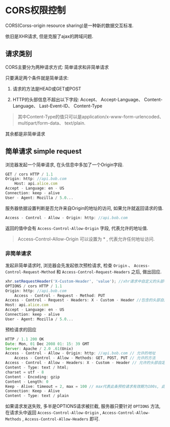 # CORS权限控制

CORS(Corss-origin resource sharing)是一种新的数据交互标准. 

依旧是XHR请求, 但是克服了ajax的跨域问题. 

## 请求类别

CORS主要分为两种请求方式: 简单请求和非简单请求

只要满足两个条件就是简单请求: 

1. 请求的方法是HEAD或GET或POST

2. HTTP的头部信息不超出以下字段: Accept、 Accept-Language、 Content-Language、 Last-Event-ID、 Content-Type

> 其中Content-Type的值只可以是application/x-www-form-urlencoded、 multipart/form-data、 text/plain.

其余都是非简单请求

## 简单请求 simple request

浏览器发起一个简单请求, 在头信息中多加了一个Origin字段. 

``` js
GET / cors HTTP / 1.1
Origin: http: //api.bob.com
    Host: api.alice.com
Accept - Language: en - US
Connection: keep - alive
User - Agent: Mozilla / 5.0...
```

服务器依据设置判断是否允许来自Origin的地址的访问, 如果允许就返回请求的值. 

``` js
Access - Control - Allow - Origin: http: //api.bob.com
```

返回的值中会有 `Access-Control-Allow-Origin` 字段, 代表允许的地址值. 

> Access-Control-Allow-Origin 可以设置为 * , 代表允许任何地址访问. 

### 非简单请求

发起非简单请求时, 浏览器会先发起依次预检请求, 检查 `Origin` 、 `Access-Control-Request-Method` 和 `Access-Control-Request-Headers` 之后, 做出回应. 

``` js
xhr.setRequestHeader('X-Custom-Header', 'value'); //xhr请求中自定义的头部字段
OPTIONS / cors HTTP / 1.1
Origin: http: //api.bob.com
    Access - Control - Request - Method: PUT
Access - Control - Request - Headers: X - Custom - Header //包含的头部自定义字段
Host: api.alice.com
Accept - Language: en - US
Connection: keep - alive
User - Agent: Mozilla / 5.0...
```

预检请求的回应

``` js
HTTP / 1.1 200 OK
Date: Mon, 01 Dec 2008 01: 15: 39 GMT
Server: Apache / 2.0 .61(Unix)
Access - Control - Allow - Origin: http: //api.bob.com // 允许的地址
    Access - Control - Allow - Methods: GET, POST, PUT // 允许的方法
Access - Control - Allow - Headers: X - Custom - Header // 允许的头部自定义字段
Content - Type: text / html;
charset = utf - 8
Content - Encoding: gzip
Content - Length: 0
Keep - Alive: timeout = 2, max = 100 // max代表此条预检请求有效期为100s, 此期间内无需发起预检请求。 
Connection: Keep - Alive
Content - Type: text / plain
```

如果请求发送失败, 多半是OPTIONS请求被拦截, 服务器只要针对 `OPTIONS` 方法, 在请求头中返回 `Access-Control-Allow-Origin` , 
`Access-Control-Allow-Methods` , `Access-Control-Allow-Headers` 即可. 

